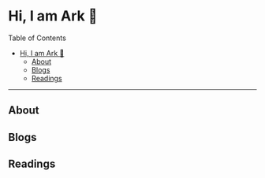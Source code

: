 # Hi, I am Ark :wave:

Table of Contents
- [Hi, I am Ark :wave:](#hi-i-am-ark-wave)
  - [About](#about)
  - [Blogs](#blogs)
  - [Readings](#readings)

---

## About

## Blogs

## Readings
